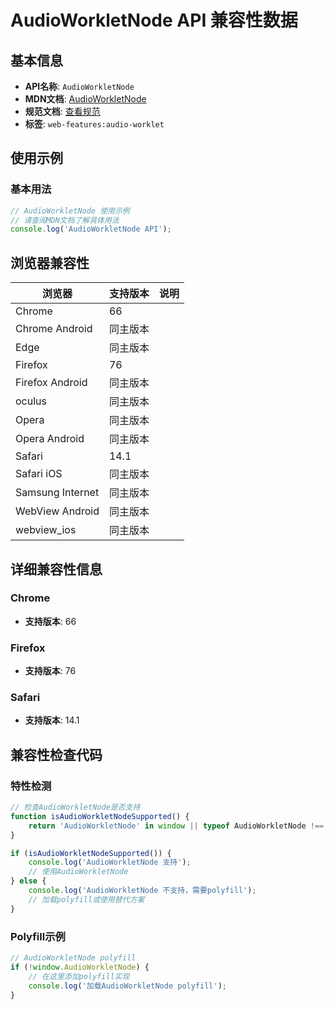 # AudioWorkletNode API 兼容性数据

## 基本信息

- **API名称**: `AudioWorkletNode`
- **MDN文档**: [AudioWorkletNode](https://developer.mozilla.org/docs/Web/API/AudioWorkletNode)
- **规范文档**: [查看规范](https://webaudio.github.io/web-audio-api/#AudioWorkletNode)
- **标签**: `web-features:audio-worklet`

## 使用示例

### 基本用法

```javascript
// AudioWorkletNode 使用示例
// 请查阅MDN文档了解具体用法
console.log('AudioWorkletNode API');
```

## 浏览器兼容性

| 浏览器 | 支持版本 | 说明 |
|--------|----------|------|
| Chrome | 66 |  |
| Chrome Android | 同主版本 |  |
| Edge | 同主版本 |  |
| Firefox | 76 |  |
| Firefox Android | 同主版本 |  |
| oculus | 同主版本 |  |
| Opera | 同主版本 |  |
| Opera Android | 同主版本 |  |
| Safari | 14.1 |  |
| Safari iOS | 同主版本 |  |
| Samsung Internet | 同主版本 |  |
| WebView Android | 同主版本 |  |
| webview_ios | 同主版本 |  |

## 详细兼容性信息

### Chrome

- **支持版本**: 66

### Firefox

- **支持版本**: 76

### Safari

- **支持版本**: 14.1

## 兼容性检查代码

### 特性检测

```javascript
// 检查AudioWorkletNode是否支持
function isAudioWorkletNodeSupported() {
    return 'AudioWorkletNode' in window || typeof AudioWorkletNode !== 'undefined';
}

if (isAudioWorkletNodeSupported()) {
    console.log('AudioWorkletNode 支持');
    // 使用AudioWorkletNode
} else {
    console.log('AudioWorkletNode 不支持，需要polyfill');
    // 加载polyfill或使用替代方案
}
```

### Polyfill示例

```javascript
// AudioWorkletNode polyfill
if (!window.AudioWorkletNode) {
    // 在这里添加polyfill实现
    console.log('加载AudioWorkletNode polyfill');
}
```

